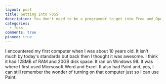 ```yaml
---
layout: post
title: Getting Into FOSS
description: You don't need to be a programmer to get into Free and Open-Source Software (FOSS) and you don't need to give up a lot of functionalites when switching from Windows/macOS to GNU/Linux.
categories:
  - foss
comments: true
pinned: true
---
```


I encountered my first computer when I was about 10 years old. It isn't much by today's standards but back then I thought it was awesome. I think it had 128MB of RAM and 20GB disk space. It ran on Windows 98. It was where I first used Micrsosoft Word and Excel. It also had Paint and, yes, I can still remember the wonder of turning on that computer just so I can use Paint.
